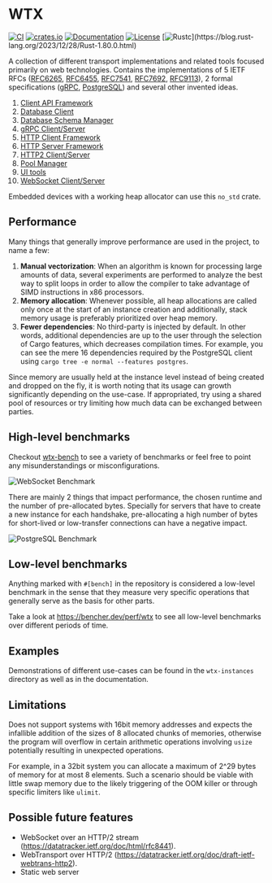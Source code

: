 # WTX 

[![CI](https://github.com/c410-f3r/wtx/workflows/CI/badge.svg)](https://github.com/c410-f3r/wtx/actions?query=workflow%3ACI)
[![crates.io](https://img.shields.io/crates/v/wtx.svg)](https://crates.io/crates/wtx)
[![Documentation](https://docs.rs/wtx/badge.svg)](https://docs.rs/wtx)
[![License](https://img.shields.io/badge/license-APACHE2-blue.svg)](https://github.com/c410-f3r/wtx/blob/main/LICENSE)
[![Rustc](https://img.shields.io/badge/rustc-nightly-blue")](https://blog.rust-lang.org/2023/12/28/Rust-1.80.0.html)

A collection of different transport implementations and related tools focused primarily on web technologies. Contains the implementations of 5 IETF RFCs ([RFC6265](https://datatracker.ietf.org/doc/html/rfc6265), [RFC6455](https://datatracker.ietf.org/doc/html/rfc6455), [RFC7541](https://datatracker.ietf.org/doc/html/rfc7541), [RFC7692](https://datatracker.ietf.org/doc/html/rfc7692), [RFC9113](https://datatracker.ietf.org/doc/html/rfc9113)), 2 formal specifications ([gRPC](https://github.com/grpc/grpc/blob/master/doc/PROTOCOL-HTTP2.md), [PostgreSQL](https://www.postgresql.org/docs/16/protocol.html)) and several other invented ideas.

1. [Client API Framework](https://c410-f3r.github.io/wtx/client-api-framework/index.html)
2. [Database Client](https://c410-f3r.github.io/wtx/database-client/index.html)
3. [Database Schema Manager](https://c410-f3r.github.io/wtx/database-schema-manager/index.html)
4. [gRPC Client/Server](https://c410-f3r.github.io/wtx/grpc/index.html)
5. [HTTP Client Framework](https://c410-f3r.github.io/wtx/http-client-framework/index.html)
6. [HTTP Server Framework](https://c410-f3r.github.io/wtx/http-server-framework/index.html)
7. [HTTP2 Client/Server](https://c410-f3r.github.io/wtx/http2/index.html)
8. [Pool Manager](https://c410-f3r.github.io/wtx/pool/index.html)
9. [UI tools](https://c410-f3r.github.io/wtx/ui-tools/index.html)
10. [WebSocket Client/Server](https://c410-f3r.github.io/wtx/web-socket/index.html)

Embedded devices with a working heap allocator can use this `no_std` crate.

## Performance

Many things that generally improve performance are used in the project, to name a few:

1. **Manual vectorization**: When an algorithm is known for processing large amounts of data, several experiments are performed to analyze the best way to split loops in order to allow the compiler to take advantage of SIMD instructions in x86 processors.
2. **Memory allocation**: Whenever possible, all heap allocations are called only once at the start of an instance creation and additionally, stack memory usage is preferably prioritized over heap memory.
3. **Fewer dependencies**: No third-party is injected by default. In other words, additional dependencies are up to the user through the selection of Cargo features, which decreases compilation times. For example, you can see the mere 16 dependencies required by the PostgreSQL client using `cargo tree -e normal --features postgres`.

Since memory are usually held at the instance level instead of being created and dropped on the fly, it is worth noting that its usage can growth significantly depending on the use-case. If appropriated, try using a shared pool of resources or try limiting how much data can be exchanged between parties.

## High-level benchmarks

Checkout [wtx-bench](https://c410-f3r.github.io/wtx-bench/) to see a variety of benchmarks or feel free to point any misunderstandings or misconfigurations.

![WebSocket Benchmark](https://i.imgur.com/Iv2WzJV.jpg)

There are mainly 2 things that impact performance, the chosen runtime and the number of pre-allocated bytes. Specially for servers that have to create a new instance for each handshake, pre-allocating a high number of bytes for short-lived or low-transfer connections can have a negative impact.

![PostgreSQL Benchmark](https://i.imgur.com/vf2tYxY.jpg)

## Low-level benchmarks

Anything marked with `#[bench]` in the repository is considered a low-level benchmark in the sense that they measure very specific operations that generally serve as the basis for other parts.

Take a look at <https://bencher.dev/perf/wtx> to see all low-level benchmarks over different periods of time.

## Examples

Demonstrations of different use-cases can be found in the `wtx-instances` directory as well as in the documentation.

## Limitations

Does not support systems with 16bit memory addresses and expects the infallible addition of the sizes of 8 allocated chunks of memories, otherwise the program will overflow in certain arithmetic operations involving `usize` potentially resulting in unexpected operations.

For example, in a 32bit system you can allocate a maximum of 2^29 bytes of memory for at most 8 elements. Such a scenario should be viable with little swap memory due to the likely triggering of the OOM killer or through specific limiters like `ulimit`.

## Possible future features

* WebSocket over an HTTP/2 stream (<https://datatracker.ietf.org/doc/html/rfc8441>).
* WebTransport over HTTP/2 (<https://datatracker.ietf.org/doc/draft-ietf-webtrans-http2>).
* Static web server
